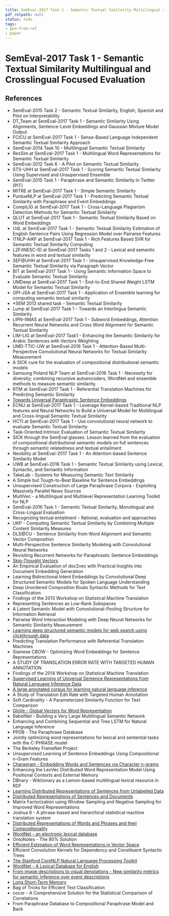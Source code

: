 ```yaml
---
title: SemEval-2017 Task 1 - Semantic Textual Similarity Multilingual and Crosslingual Focused Evaluation
pdf_relpath: null
status: todo
tags:
- gen-from-ref
- paper
---
```


# SemEval-2017 Task 1 - Semantic Textual Similarity Multilingual and Crosslingual Focused Evaluation

## References

- SemEval-2015 Task 2 - Semantic Textual Similarity, English, Spanish and Pilot on Interpretability
- DT_Team at SemEval-2017 Task 1 - Semantic Similarity Using Alignments, Sentence-Level Embeddings and Gaussian Mixture Model Output
- FCICU at SemEval-2017 Task 1 - Sense-Based Language Independent Semantic Textual Similarity Approach
- SemEval-2014 Task 10 - Multilingual Semantic Textual Similarity
- ResSim at SemEval-2017 Task 1 - Multilingual Word Representations for Semantic Textual Similarity
- SemEval-2012 Task 6 - A Pilot on Semantic Textual Similarity
- STS-UHH at SemEval-2017 Task 1 - Scoring Semantic Textual Similarity Using Supervised and Unsupervised Ensemble
- SemEval-2015 Task 1 - Paraphrase and Semantic Similarity in Twitter (PIT)
- MITRE at SemEval-2017 Task 1 - Simple Semantic Similarity
- PurdueNLP at SemEval-2017 Task 1 - Predicting Semantic Textual Similarity with Paraphrase and Event Embeddings
- CompiLIG at SemEval-2017 Task 1 - Cross-Language Plagiarism Detection Methods for Semantic Textual Similarity
- QLUT at SemEval-2017 Task 1 - Semantic Textual Similarity Based on Word Embeddings
- UdL at SemEval-2017 Task 1 - Semantic Textual Similarity Estimation of English Sentence Pairs Using Regression Model over Pairwise Features
- ITNLP-AiKF at SemEval-2017 Task 1 - Rich Features Based SVR for Semantic Textual Similarity Computing
- L2F/INESC-ID at SemEval-2017 Tasks 1 and 2 - Lexical and semantic features in word and textual similarity
- SEF@UHH at SemEval-2017 Task 1 - Unsupervised Knowledge-Free Semantic Textual Similarity via Paragraph Vector
- BIT at SemEval-2017 Task 1 - Using Semantic Information Space to Evaluate Semantic Textual Similarity
- UMDeep at SemEval-2017 Task 1 - End-to-End Shared Weight LSTM Model for Semantic Textual Similarity
- OPI-JSA at SemEval-2017 Task 1 - Application of Ensemble learning for computing semantic textual similarity
- *SEM 2013 shared task - Semantic Textual Similarity
- Lump at SemEval-2017 Task 1 - Towards an Interlingua Semantic Similarity
- LIPN-IIMAS at SemEval-2017 Task 1 - Subword Embeddings, Attention Recurrent Neural Networks and Cross Word Alignment for Semantic Textual Similarity
- LIM-LIG at SemEval-2017 Task1 - Enhancing the Semantic Similarity for Arabic Sentences with Vectors Weighting
- UMD-TTIC-UW at SemEval-2016 Task 1 - Attention-Based Multi-Perspective Convolutional Neural Networks for Textual Similarity Measurement
- A SICK cure for the evaluation of compositional distributional semantic models
- Samsung Poland NLP Team at SemEval-2016 Task 1 - Necessity for diversity; combining recursive autoencoders, WordNet and ensemble methods to measure semantic similarity.
- RTM at SemEval-2017 Task 1 - Referential Translation Machines for Predicting Semantic Similarity
- [Towards Universal Paraphrastic Sentence Embeddings](./towards-universal-paraphrastic-sentence-embeddings.md)
- ECNU at SemEval-2017 Task 1 - Leverage Kernel-based Traditional NLP features and Neural Networks to Build a Universal Model for Multilingual and Cross-lingual Semantic Textual Similarity
- HCTI at SemEval-2017 Task 1 - Use convolutional neural network to evaluate Semantic Textual Similarity
- Task-Oriented Intrinsic Evaluation of Semantic Textual Similarity
- SICK through the SemEval glasses. Lesson learned from the evaluation of compositional distributional semantic models on full sentences through semantic relatedness and textual entailment
- Neobility at SemEval-2017 Task 1 - An Attention-based Sentence Similarity Model
- UWB at SemEval-2016 Task 1 - Semantic Textual Similarity using Lexical, Syntactic, and Semantic Information
- TakeLab - Systems for Measuring Semantic Text Similarity
- A Simple but Tough-to-Beat Baseline for Sentence Embeddings
- Unsupervised Construction of Large Paraphrase Corpora - Exploiting Massively Parallel News Sources
- MultiVec - a Multilingual and Multilevel Representation Learning Toolkit for NLP
- SemEval-2016 Task 1 - Semantic Textual Similarity, Monolingual and Cross-Lingual Evaluation
- Recognizing textual entailment - Rational, evaluation and approaches
- UKP - Computing Semantic Textual Similarity by Combining Multiple Content Similarity Measures
- DLS@CU - Sentence Similarity from Word Alignment and Semantic Vector Composition
- Multi-Perspective Sentence Similarity Modeling with Convolutional Neural Networks
- Revisiting Recurrent Networks for Paraphrastic Sentence Embeddings
- [Skip-Thought Vectors](./skip-thought-vectors.md)
- An Empirical Evaluation of doc2vec with Practical Insights into Document Embedding Generation
- Learning Bidirectional Intent Embeddings by Convolutional Deep Structured Semantic Models for Spoken Language Understanding
- Deep Unordered Composition Rivals Syntactic Methods for Text Classification
- Findings of the 2013 Workshop on Statistical Machine Translation
- Representing Sentences as Low-Rank Subspaces
- A Latent Semantic Model with Convolutional-Pooling Structure for Information Retrieval
- Pairwise Word Interaction Modeling with Deep Neural Networks for Semantic Similarity Measurement
- [Learning deep structured semantic models for web search using clickthrough data](./learning-deep-structured-semantic-models-for-web-search-using-clickthrough-data.md)
- Predicting Translation Performance with Referential Translation Machines
- Siamese CBOW - Optimizing Word Embeddings for Sentence Representations
- A STUDY OF TRANSLATION ERROR RATE WITH TARGETED HUMAN ANNOTATION
- Findings of the 2014 Workshop on Statistical Machine Translation
- [Supervised Learning of Universal Sentence Representations from Natural Language Inference Data](./supervised-learning-of-universal-sentence-representations-from-natural-language-inference-data.md)
- [A large annotated corpus for learning natural language inference](./a-large-annotated-corpus-for-learning-natural-language-inference.md)
- A Study of Translation Edit Rate with Targeted Human Annotation
- Soft Cardinality - A Parameterized Similarity Function for Text Comparison
- [GloVe - Global Vectors for Word Representation](./glove-global-vectors-for-word-representation.md)
- BabelNet - Building a Very Large Multilingual Semantic Network
- Enhancing and Combining Sequential and Tree LSTM for Natural Language Inference
- PPDB - The Paraphrase Database
- Jointly optimizing word representations for lexical and sentential tasks with the C-PHRASE model
- The Berkeley FrameNet Project
- Unsupervised Learning of Sentence Embeddings Using Compositional n-Gram Features
- [Charagram - Embedding Words and Sentences via Character n-grams](./charagram-embedding-words-and-sentences-via-character-n-grams.md)
- Enhancing the LexVec Distributed Word Representation Model Using Positional Contexts and External Memory
- DBnary - Wiktionary as a Lemon-based multilingual lexical resource in RDF
- [Learning Distributed Representations of Sentences from Unlabelled Data](./learning-distributed-representations-of-sentences-from-unlabelled-data.md)
- [Distributed Representations of Sentences and Documents](./distributed-representations-of-sentences-and-documents.md)
- Matrix Factorization using Window Sampling and Negative Sampling for Improved Word Representations
- Joshua 6 - A phrase-based and hierarchical statistical machine translation system
- [Distributed Representations of Words and Phrases and their Compositionality](./distributed-representations-of-words-and-phrases-and-their-compositionality.md)
- [WordNet - an electronic lexical database](./wordnet-an-electronic-lexical-database.md)
- OntoNotes - The 90% Solution
- [Efficient Estimation of Word Representations in Vector Space](./efficient-estimation-of-word-representations-in-vector-space.md)
- Efficient Convolution Kernels for Dependency and Constituent Syntactic Trees
- [The Stanford CoreNLP Natural Language Processing Toolkit](./the-stanford-corenlp-natural-language-processing-toolkit.md)
- [WordNet - A Lexical Database for English](./wordnet-a-lexical-database-for-english.md)
- [From image descriptions to visual denotations - New similarity metrics for semantic inference over event descriptions](./from-image-descriptions-to-visual-denotations-new-similarity-metrics-for-semantic-inference-over-event-descriptions.md)
- [Long Short-Term Memory](./long-short-term-memory.md)
- Bag of Tricks for Efficient Text Classification
- cocor - A Comprehensive Solution for the Statistical Comparison of Correlations
- From Paraphrase Database to Compositional Paraphrase Model and Back
